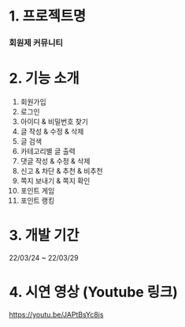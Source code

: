 # 1. 프로젝트명

### 회원제 커뮤니티

# 2. 기능 소개
1. 회원가입
2. 로그인
3. 아이디 & 비밀번호 찾기
4. 글 작성 & 수정 & 삭제
5. 글 검색
6. 카테고리별 글 출력
7. 댓글 작성 & 수정 & 삭제
8. 신고 & 차단 & 추천 & 비추천
9. 쪽지 보내기 & 쪽지 확인
10. 포인트 게임
11. 포인트 랭킹

# 3. 개발 기간
22/03/24 ~ 22/03/29

# 4. 시연 영상 (Youtube 링크)
https://youtu.be/JAPtBsYc8is
